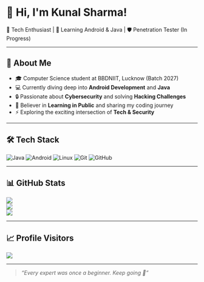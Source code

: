 # 👋 Hi, I'm Kunal Sharma!

🎯 Tech Enthusiast | 🚀 Learning Android & Java | 🛡️ Penetration Tester (In Progress)

---

## 💫 About Me

- 🎓 Computer Science student at BBDNIIT, Lucknow (Batch 2027)
- 💻 Currently diving deep into **Android Development** and **Java**
- 🔒 Passionate about **Cybersecurity** and solving **Hacking Challenges**
- 🌱 Believer in **Learning in Public** and sharing my coding journey
- ⚡ Exploring the exciting intersection of **Tech & Security**

---

## 🛠️ Tech Stack

![Java](https://img.shields.io/badge/java-%23ED8B00.svg?style=flat&logo=openjdk&logoColor=white)
![Android](https://img.shields.io/badge/Android-3DDC84?style=flat&logo=android&logoColor=white)
![Linux](https://img.shields.io/badge/Linux-FCC624?style=flat&logo=linux&logoColor=black)
![Git](https://img.shields.io/badge/Git-F05032?style=flat&logo=git&logoColor=white)
![GitHub](https://img.shields.io/badge/GitHub-181717?style=flat&logo=github&logoColor=white)

---

## 📊 GitHub Stats

![](https://github-readme-stats.vercel.app/api?username=SPIDEY777&theme=radical&hide_border=false&include_all_commits=true&count_private=true)<br/>
![](https://github-readme-streak-stats.herokuapp.com/?user=SPIDEY777&theme=radical&hide_border=false)<br/>
![](https://github-readme-stats.vercel.app/api/top-langs/?username=SPIDEY777&theme=radical&hide_border=false&layout=compact)

---

## 📈 Profile Visitors

[![](https://visitcount.itsvg.in/api?id=SPIDEY777&icon=0&color=0)](https://visitcount.itsvg.in)

---

> *“Every expert was once a beginner. Keep going 🚀”*

<!-- Proudly created with GPRM ( https://gprm.itsvg.in ) -->
